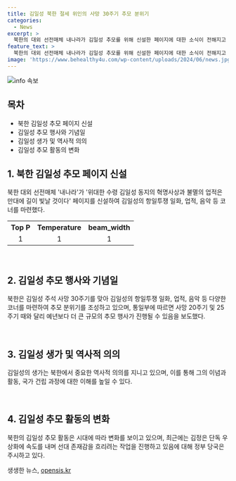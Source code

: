 ```yaml
---
title: 김일성 북한 절세 위인의 사망 30주기 추모 분위기
categories:
  - News
excerpt: >
  북한의 대외 선전매체 내나라가 김일성 추모를 위해 신설한 페이지에 대한 소식이 전해지고 있다. 북한 매체는 김일성을 사회주의조선의 시조이신 위대한 수령님이라 칭송하며 추모 분위기를 조성하는 글을 게재했다. 김일성의 사상 이론 활동과 토론회, 그리고 김일성의 업적을 다룬 코너도 마련됐다. 이번 사망 30주기를 맞아 예년보다 큰 규모의 추모 행사가 예상된다는 것이 특징이다. 함께하여, 북한의 김정은 단독 우상화 작업과 추모 수위에 대한 관심도 주목된다. (150자)
feature_text: >
  북한의 대외 선전매체 내나라가 김일성 추모를 위해 신설한 페이지에 대한 소식이 전해지고 있다. 북한 매체는 김일성을 사회주의조선의 시조이신 위대한 수령님이라 칭송하며 추모 분위기를 조성하는 글을 게재했다. 김일성의 사상 이론 활동과 토론회, 그리고 김일성의 업적을 다룬 코너도 마련됐다. 이번 사망 30주기를 맞아 예년보다 큰 규모의 추모 행사가 예상된다는 것이 특징이다. 함께하여, 북한의 김정은 단독 우상화 작업과 추모 수위에 대한 관심도 주목된다. (150자)
image: 'https://www.behealthy4u.com/wp-content/uploads/2024/06/news.jpg'
---
```


<p><img src="https://www.behealthy4u.com/wp-content/uploads/2024/06/news.jpg" alt="info 속보" /></p>

<h2 data-ke-size="size26">목차</h2>

<ul>
    <li>북한 김일성 추모 페이지 신설</li>
    <li>김일성 추모 행사와 기념일</li>
    <li>김일성 생가 및 역사적 의의</li>
    <li>김일성 추모 활동의 변화</li>
</ul>

<h2 data-ke-size="size26">1. 북한 김일성 추모 페이지 신설</h2>

<p data-ke-size="size16">북한 대외 선전매체 '내나라'가 '위대한 수령 김일성 동지의 혁명사상과 불멸의 업적은 만대에 길이 빛날 것이다' 페이지를 신설하여 김일성의 항일투쟁 일화, 업적, 음악 등 코너를 마련했다.</p>

<table>
    <tr>
        <th style="text-align: center;">Top P</th>
        <th style="text-align: center;">Temperature</th>
        <th style="text-align: center;">beam_width</th>
    </tr>
    <tr>
        <td style="text-align: center; height: 17px;">1</td>
        <td style="text-align: center; height: 17px;">1</td>
        <td style="text-align: center; height: 17px;">1</td>
    </tr>
</table>

<p data-ke-size="size16">&nbsp;</p>

<h2 data-ke-size="size26">2. 김일성 추모 행사와 기념일</h2>

<p data-ke-size="size16">북한은 김일성 주석 사망 30주기를 맞아 김일성의 항일투쟁 일화, 업적, 음악 등 다양한 코너를 마련하여 추모 분위기를 조성하고 있으며, 통일부에 따르면 사망 20주기 및 25주기 때와 달리 예년보다 더 큰 규모의 추모 행사가 진행될 수 있음을 보도했다.</p>

<p data-ke-size="size16">&nbsp;</p>

<h2 data-ke-size="size26">3. 김일성 생가 및 역사적 의의</h2>

<p data-ke-size="size16">김일성의 생가는 북한에서 중요한 역사적 의의를 지니고 있으며, 이를 통해 그의 이념과 활동, 국가 건립 과정에 대한 이해를 높일 수 있다.</p>

<p data-ke-size="size16">&nbsp;</p>

<h2 data-ke-size="size26">4. 김일성 추모 활동의 변화</h2>

<p data-ke-size="size16">북한의 김일성 추모 활동은 시대에 따라 변화를 보이고 있으며, 최근에는 김정은 단독 우상화에 속도를 내며 선대 존재감을 흐리려는 작업을 진행하고 있음에 대해 정부 당국은 주시하고 있다.</p>
생생한 뉴스, <a href="https://opensis.kr" rel="dofollow">opensis.kr</a>



